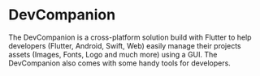# DevCompanion
The DevCompanion is a cross-platform solution build with Flutter to help developers (Flutter, Android, Swift, Web) easily manage their projects assets (Images, Fonts, Logo and much more) using a GUI. The DevCompanion also comes with some handy tools for developers.
